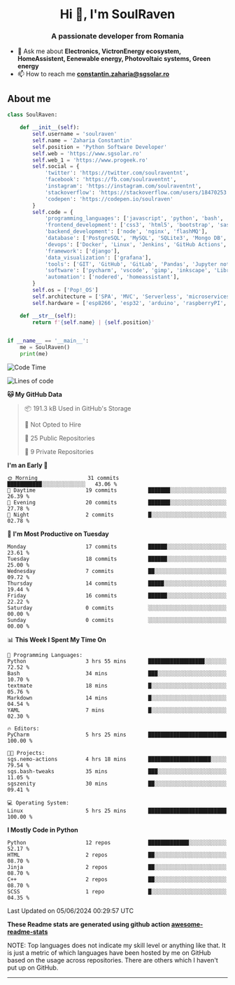 <h1 align="center">Hi 👋, I'm SoulRaven</h1>
<h3 align="center">A passionate developer from Romania</h3>

- 💬 Ask me about **Electronics, VictronEnergy ecosystem, HomeAssistent, Eenewable energy, Photovoltaic systems, Green energy**
- 📫 How to reach me **constantin.zaharia@sgsolar.ro**

## About me

```python
class SoulRaven:

    def __init__(self):
        self.username = 'soulraven'
        self.name = 'Zaharia Constantin'
        self.position = 'Python Software Developer'
        self.web = 'https://www.sgsolar.ro'
        self.web_1 = 'https://www.progeek.ro'
        self.social = {
            'twitter': 'https://twitter.com/soulraventnt',
            'facebook': 'https://fb.com/soulraventnt',
            'instagram': 'https://instagram.com/soulraventnt',
            'stackoverflow': 'https://stackoverflow.com/users/18470253',
            'codepen': 'https://codepen.io/soulraven'
        }
        self.code = {
            'programming_languages': ['javascript', 'python', 'bash', 'nodejs'],
            'frontend_development': ['css3', 'html5', 'bootstrap', 'sass', 'babel', 'webpack'],
            'backend_development': ['node', 'nginx', 'flashMQ'],
            'database': ['PostgreSQL', 'MySQL', 'SQLite3', 'Mongo DB', 'Redis'],
            'devops': ['Docker', 'Linux', 'Jenkins', 'GitHub Actions', 'bash'],
            'framework': ['django'], 
            'data_visualization': ['grafana'],
            'tools': ['GIT', 'GitHub', 'GitLab', 'Pandas', 'Jupyter notebook', 'SQLAlchemy', 'Celery', 'Nginx'],
            'software': ['pycharm', 'vscode', 'gimp', 'inkscape', 'LibreCAD', 'postman'],
            'automation': ['nodered', 'homeassistant'],
        }
        self.os = ['Pop!_OS']
        self.architecture = ['SPA', 'MVC', 'Serverless', 'microservices']
        self.hardware = ['esp8266', 'esp32', 'arduino', 'raspberryPI', 'bananaPI']

    def __str__(self):
        return f'{self.name} | {self.position}'


if __name__ == '__main__':
    me = SoulRaven()
    print(me)
```
<!--START_SECTION:waka-->
![Code Time](http://img.shields.io/badge/Code%20Time-77%20hrs%2023%20mins-blue)

![Lines of code](https://img.shields.io/badge/From%20Hello%20World%20I%27ve%20Written-114.9%20thousand%20lines%20of%20code-blue)

**🐱 My GitHub Data** 

> 📦 191.3 kB Used in GitHub's Storage 
 > 
> 🚫 Not Opted to Hire
 > 
> 📜 25 Public Repositories 
 > 
> 🔑 9 Private Repositories 
 > 
**I'm an Early 🐤** 

```text
🌞 Morning                31 commits          ███████████░░░░░░░░░░░░░░   43.06 % 
🌆 Daytime                19 commits          ███████░░░░░░░░░░░░░░░░░░   26.39 % 
🌃 Evening                20 commits          ███████░░░░░░░░░░░░░░░░░░   27.78 % 
🌙 Night                  2 commits           █░░░░░░░░░░░░░░░░░░░░░░░░   02.78 % 
```
📅 **I'm Most Productive on Tuesday** 

```text
Monday                   17 commits          ██████░░░░░░░░░░░░░░░░░░░   23.61 % 
Tuesday                  18 commits          ██████░░░░░░░░░░░░░░░░░░░   25.00 % 
Wednesday                7 commits           ██░░░░░░░░░░░░░░░░░░░░░░░   09.72 % 
Thursday                 14 commits          █████░░░░░░░░░░░░░░░░░░░░   19.44 % 
Friday                   16 commits          ██████░░░░░░░░░░░░░░░░░░░   22.22 % 
Saturday                 0 commits           ░░░░░░░░░░░░░░░░░░░░░░░░░   00.00 % 
Sunday                   0 commits           ░░░░░░░░░░░░░░░░░░░░░░░░░   00.00 % 
```


📊 **This Week I Spent My Time On** 

```text
💬 Programming Languages: 
Python                   3 hrs 55 mins       ██████████████████░░░░░░░   72.52 % 
Bash                     34 mins             ███░░░░░░░░░░░░░░░░░░░░░░   10.70 % 
textmate                 18 mins             █░░░░░░░░░░░░░░░░░░░░░░░░   05.76 % 
Markdown                 14 mins             █░░░░░░░░░░░░░░░░░░░░░░░░   04.54 % 
YAML                     7 mins              █░░░░░░░░░░░░░░░░░░░░░░░░   02.30 % 

🔥 Editors: 
PyCharm                  5 hrs 25 mins       █████████████████████████   100.00 % 

🐱‍💻 Projects: 
sgs.nemo-actions         4 hrs 18 mins       ████████████████████░░░░░   79.54 % 
sgs.bash-tweaks          35 mins             ███░░░░░░░░░░░░░░░░░░░░░░   11.05 % 
sgszenity                30 mins             ██░░░░░░░░░░░░░░░░░░░░░░░   09.41 % 

💻 Operating System: 
Linux                    5 hrs 25 mins       █████████████████████████   100.00 % 
```

**I Mostly Code in Python** 

```text
Python                   12 repos            █████████████░░░░░░░░░░░░   52.17 % 
HTML                     2 repos             ██░░░░░░░░░░░░░░░░░░░░░░░   08.70 % 
Jinja                    2 repos             ██░░░░░░░░░░░░░░░░░░░░░░░   08.70 % 
C++                      2 repos             ██░░░░░░░░░░░░░░░░░░░░░░░   08.70 % 
SCSS                     1 repo              █░░░░░░░░░░░░░░░░░░░░░░░░   04.35 % 
```




 Last Updated on 05/06/2024 00:29:57 UTC
<!--END_SECTION:waka-->

**These Readme stats are generated using github action [awesome-readme-stats](https://github.com/anmol098/waka-readme-stats)**

NOTE: Top languages does not indicate my skill level or anything like that. It is just a metric of which languages have been hosted by me on GitHub based on the usage across repositories. There are others which I haven't put up on GitHub.
<hr>
